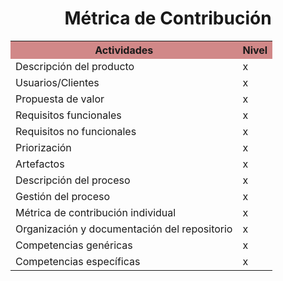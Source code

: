 ﻿<center><h1>Métrica de Contribución</h1></center>

<table align=center>  
   <tr>  
      <th bgcolor="#D18888" >Actividades</th>  
      <th bgcolor="#D18888" >Nivel</th>  
   </tr> 
    <tr>  
      <td>Descripción del producto</td>  
       <td>x</td>  
   </tr> 
   <tr>  
      <td>Usuarios/Clientes</td>  
       <td>x</td>  
   </tr> 
   <tr>  
      <td>Propuesta de valor</td>  
       <td>x</td>  
   </tr> 
    <tr>  
      <td>Requisitos funcionales</td>  
      <td>x</td>  
   </tr> 
    <tr>  
      <td>Requisitos no funcionales</td>  
       <td>x</td>  
   </tr> 
   <tr>  
      <td>Priorización</td>  
       <td>x</td>  
   </tr> 
    <tr>  
      <td>Artefactos</td>  
       <td>x</td>  
   </tr> 
     <tr>  
      <td>Descripción del proceso</td>  
        <td>x</td>  
   </tr> 
    <tr>  
      <td>Gestión del proceso</td> 
      <td>x </td>   
   </tr> 
    <tr>  
      <td>Métrica de contribución individual</td> 
      <td>x </td>   
   </tr> 
   <tr>  
      <td>Organización y documentación del repositorio</td>  
       <td>x</td>  
   </tr> 
   <tr>  
      <td>Competencias genéricas</td>  
       <td>x</td>  
   </tr> 
    <tr>  
      <td>Competencias específicas</td>  
       <td>x</td>  
   </tr> 
   
   
 </table>
<!--stackedit_data:
eyJoaXN0b3J5IjpbMTI4NDYyNDM1NCwzMDUxMTQyMTldfQ==
-->